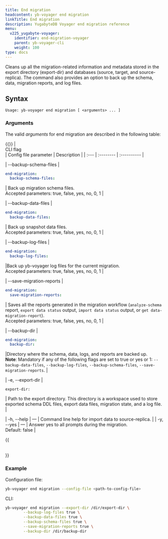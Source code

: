 ```yaml
---
title: End migration
headcontent: yb-voyager end migration
linkTitle: End migration
description: YugabyteDB Voyager end migration reference
menu:
  v225_yugabyte-voyager:
    identifier: end-migration-voyager
    parent: yb-voyager-cli
    weight: 100
type: docs
---
```


Cleans up all the migration-related information and metadata stored in the export directory (export-dir) and databases (source, target, and source-replica). The command also provides an option to back up the schema, data, migration reports, and log files.

## Syntax

```text
Usage: yb-voyager end migration [ <arguments> ... ]
```

### Arguments

The valid *arguments* for end migration are described in the following table:

{{<table>}}
| <div style="width:120px">CLI flag</div> | Config file parameter | Description |
| :--- | :-------- | :---------- |

| --backup-schema-files |

```yaml {.nocopy}
end-migration:
  backup-schema-files:
```

| Back up migration schema files. <br>Accepted parameters: true, false, yes, no, 0, 1 |

| --backup-data-files |

```yaml {.nocopy}
end-migration:
  backup-data-files:
```

| Back up snapshot data files. <br>Accepted parameters: true, false, yes, no, 0, 1 |

| --backup-log-files |

```yaml {.nocopy}
end-migration:
  backup-log-files:
```

|Back up yb-voyager log files for the current migration. <br>Accepted parameters: true, false, yes, no, 0, 1 |

| --save-migration-reports |

```yaml {.nocopy}
end-migration:
  save-migration-reports:
```

| Saves all the reports generated in the migration workflow (`analyze-schema` report, `export data status` output, `import data status` output, or `get data-migration-report`). <br>Accepted parameters: true, false, yes, no, 0, 1 |

| --backup-dir |

```yaml {.nocopy}
end-migration:
  backup-dir:
```

|Directory where the schema, data, logs, and reports are backed up.<br> **Note**: Mandatory if any of the following flags are set to true or yes or 1:  `--backup-data-files`,  `--backup-log-files`,  `--backup-schema-files`, `--save-migration-reports`. |

| -e, --export-dir |

```yaml{.nocopy}
export-dir:
```

| Path to the export directory. This directory is a workspace used to store exported schema DDL files, export data files, migration state, and a log file. |

| -h, --help | — | Command line help for import data to source-replica. |
| -y, --yes | — | Answer yes to all prompts during the migration. <br>Default: false |

{{</table>}}

### Example

Configuration file:

```sh
yb-voyager end migration --config-file <path-to-config-file>
```

CLI:

```sh
yb-voyager end migration --export-dir /dir/export-dir \
        --backup-log-files true \
        --backup-data-files true \
        --backup-schema-files true \
        --save-migration-reports true \
        --backup-dir /dir/backup-dir
```
